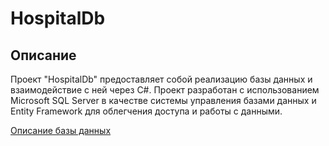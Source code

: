 # HospitalDb
## Описание
Проект "HospitalDb" предоставляет собой реализацию базы данных и взаимодействие с ней через C#. Проект разработан с использованием Microsoft SQL Server в качестве системы управления базами данных и Entity Framework для облегчения доступа и работы с данными.

[Описание базы данных](https://github.com/Romancikh/TravelLinePractice2023/blob/HospitalDb/docs/database_description.md)